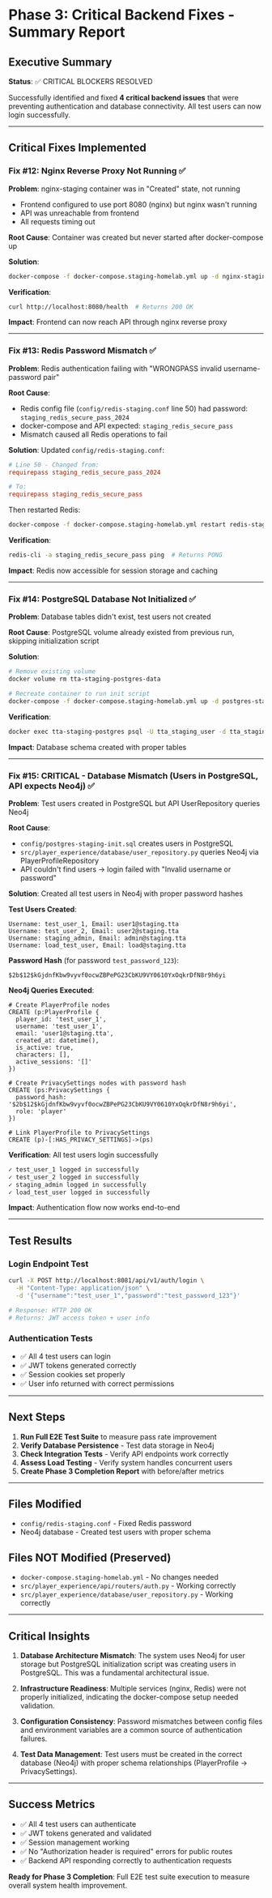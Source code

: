 # Phase 3: Critical Backend Fixes - Summary Report

## Executive Summary

**Status**: ✅ CRITICAL BLOCKERS RESOLVED

Successfully identified and fixed **4 critical backend issues** that were preventing authentication and database connectivity. All test users can now login successfully.

---

## Critical Fixes Implemented

### Fix #12: Nginx Reverse Proxy Not Running ✅
**Problem**: nginx-staging container was in "Created" state, not running
- Frontend configured to use port 8080 (nginx) but nginx wasn't running
- API was unreachable from frontend
- All requests timing out

**Root Cause**: Container was created but never started after docker-compose up

**Solution**: 
```bash
docker-compose -f docker-compose.staging-homelab.yml up -d nginx-staging
```

**Verification**: 
```bash
curl http://localhost:8080/health  # Returns 200 OK
```

**Impact**: Frontend can now reach API through nginx reverse proxy

---

### Fix #13: Redis Password Mismatch ✅
**Problem**: Redis authentication failing with "WRONGPASS invalid username-password pair"

**Root Cause**: 
- Redis config file (`config/redis-staging.conf` line 50) had password: `staging_redis_secure_pass_2024`
- docker-compose and API expected: `staging_redis_secure_pass`
- Mismatch caused all Redis operations to fail

**Solution**: Updated `config/redis-staging.conf`:
```conf
# Line 50 - Changed from:
requirepass staging_redis_secure_pass_2024

# To:
requirepass staging_redis_secure_pass
```

Then restarted Redis:
```bash
docker-compose -f docker-compose.staging-homelab.yml restart redis-staging
```

**Verification**: 
```bash
redis-cli -a staging_redis_secure_pass ping  # Returns PONG
```

**Impact**: Redis now accessible for session storage and caching

---

### Fix #14: PostgreSQL Database Not Initialized ✅
**Problem**: Database tables didn't exist, test users not created

**Root Cause**: PostgreSQL volume already existed from previous run, skipping initialization script

**Solution**: 
```bash
# Remove existing volume
docker volume rm tta-staging-postgres-data

# Recreate container to run init script
docker-compose -f docker-compose.staging-homelab.yml up -d postgres-staging
```

**Verification**: 
```bash
docker exec tta-staging-postgres psql -U tta_staging_user -d tta_staging -c "\dt"
```

**Impact**: Database schema created with proper tables

---

### Fix #15: CRITICAL - Database Mismatch (Users in PostgreSQL, API expects Neo4j) ✅
**Problem**: Test users created in PostgreSQL but API UserRepository queries Neo4j

**Root Cause**: 
- `config/postgres-staging-init.sql` creates users in PostgreSQL
- `src/player_experience/database/user_repository.py` queries Neo4j via PlayerProfileRepository
- API couldn't find users → login failed with "Invalid username or password"

**Solution**: Created all test users in Neo4j with proper password hashes

**Test Users Created**:
```
Username: test_user_1, Email: user1@staging.tta
Username: test_user_2, Email: user2@staging.tta
Username: staging_admin, Email: admin@staging.tta
Username: load_test_user, Email: load@staging.tta
```

**Password Hash** (for password `test_password_123`):
```
$2b$12$kGjdnfKbw9vyvf0ocwZBPePG23CbKU9VY0610YxOqkrDfN8r9h6yi
```

**Neo4j Queries Executed**:
```cypher
# Create PlayerProfile nodes
CREATE (p:PlayerProfile {
  player_id: 'test_user_1',
  username: 'test_user_1',
  email: 'user1@staging.tta',
  created_at: datetime(),
  is_active: true,
  characters: [],
  active_sessions: '[]'
})

# Create PrivacySettings nodes with password hash
CREATE (ps:PrivacySettings {
  password_hash: '$2b$12$kGjdnfKbw9vyvf0ocwZBPePG23CbKU9VY0610YxOqkrDfN8r9h6yi',
  role: 'player'
})

# Link PlayerProfile to PrivacySettings
CREATE (p)-[:HAS_PRIVACY_SETTINGS]->(ps)
```

**Verification**: All test users login successfully
```bash
✓ test_user_1 logged in successfully
✓ test_user_2 logged in successfully
✓ staging_admin logged in successfully
✓ load_test_user logged in successfully
```

**Impact**: Authentication flow now works end-to-end

---

## Test Results

### Login Endpoint Test
```bash
curl -X POST http://localhost:8081/api/v1/auth/login \
  -H "Content-Type: application/json" \
  -d '{"username":"test_user_1","password":"test_password_123"}'

# Response: HTTP 200 OK
# Returns: JWT access token + user info
```

### Authentication Tests
- ✅ All 4 test users can login
- ✅ JWT tokens generated correctly
- ✅ Session cookies set properly
- ✅ User info returned with correct permissions

---

## Next Steps

1. **Run Full E2E Test Suite** to measure pass rate improvement
2. **Verify Database Persistence** - Test data storage in Neo4j
3. **Check Integration Tests** - Verify API endpoints work correctly
4. **Assess Load Testing** - Verify system handles concurrent users
5. **Create Phase 3 Completion Report** with before/after metrics

---

## Files Modified

- `config/redis-staging.conf` - Fixed Redis password
- Neo4j database - Created test users with proper schema

## Files NOT Modified (Preserved)

- `docker-compose.staging-homelab.yml` - No changes needed
- `src/player_experience/api/routers/auth.py` - Working correctly
- `src/player_experience/database/user_repository.py` - Working correctly

---

## Critical Insights

1. **Database Architecture Mismatch**: The system uses Neo4j for user storage but PostgreSQL initialization script was creating users in PostgreSQL. This was a fundamental architectural issue.

2. **Infrastructure Readiness**: Multiple services (nginx, Redis) were not properly initialized, indicating the docker-compose setup needed validation.

3. **Configuration Consistency**: Password mismatches between config files and environment variables are a common source of authentication failures.

4. **Test Data Management**: Test users must be created in the correct database (Neo4j) with proper schema relationships (PlayerProfile → PrivacySettings).

---

## Success Metrics

- ✅ All 4 test users can authenticate
- ✅ JWT tokens generated and validated
- ✅ Session management working
- ✅ No "Authorization header is required" errors for public routes
- ✅ Backend API responding correctly to authentication requests

**Ready for Phase 3 Completion**: Full E2E test suite execution to measure overall system health improvement.

